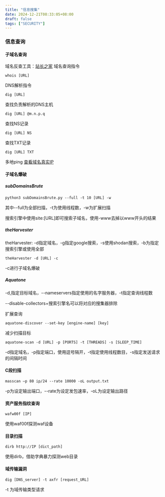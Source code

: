 ```yaml
---
title: "信息搜集"
date: 2024-12-21T08:33:05+08:00
draft: false
tags: ["SECURITY"]
---
```


### 信息查询

#### 子域名查询
域名反查工具：<a href="https://tool.chinaz.com/">站长之家</a>
域名查询指令
```shell
whois [URL]
```
DNS解析指令
```shell
dig [URL]
```
查找负责解析的DNS主机
```shell
dig [URL] @m.n.p.q
```
查找NS记录
```shell
dig [URL] NS
```
查找TXT记录
```shell
dig [URL] TXT
```
多地ping
<a href="http://ping.chinaz.com">查看域名真实IP</a>

#### 子域名爆破

##### subDomainsBrute
```shell
python3 subDomainsBrute.py --full -t 10 [URL] -w
```
其中--full为全部扫描，-t为使用线程数，-w为扩展扫描

搜索引擎中使用site:[URL]即可搜索子域名，使用-www去掉以www开头的结果

##### theHarvester
theHarvester: -d指定域名，-g指定google搜索，-s使用shodan搜索，-b为指定搜索引擎或使用全部
```shell
theHarvester -d [URL] -c
```
-c进行子域名爆破
##### Aquatone
-d,指定目标域名，--nameservers指定使用的名字服务器，-t指定查询线程数

--disable-collectors+搜索引擎名可以将对应的搜集器排除

扩展查询
```shell
aquatone-discover --set-key [engine-name] [key]
```
减少扫描目标
```shell
aquatone-scan -d [URL] -p [PORTS] -t [THREADS] -s [SLEEP_TIME]
```
-d指定域名，-p指定端口，使用逗号隔开，-t指定使用线程数目，-s指定发送请求的间隔时间

#### C段扫描
```shell
masscan –p 80 ip/24 --rate 10000 -oL output.txt
```
-p为设定输出端口，--rate为设定发包速率，-oL为设定输出路径

#### 资产服务指纹查询
```shell
wafw00f [IP]
```
使用waf00f探测waf设备

#### 目录扫描

```shell
dirb http://IP [dict_path]
```
使用dirb，借助字典暴力探测web目录

#### 域传输漏洞
```shell
dig [DNS_server] -t axfr [request_URL]
```

-t 为域传输类型请求